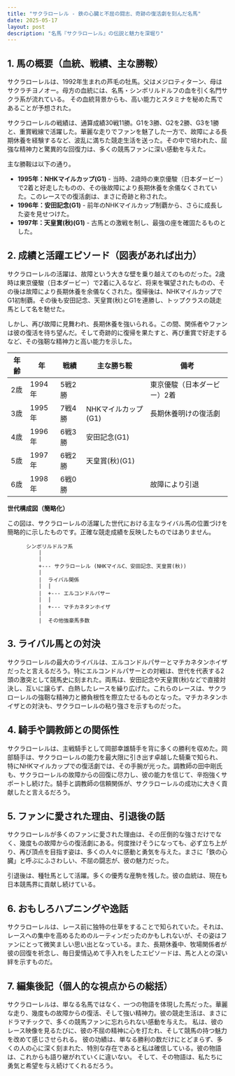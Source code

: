 ```yaml
---
title: "サクラローレル - 鉄の心臓と不屈の闘志、奇跡の復活劇を刻んだ名馬"
date: 2025-05-17
layout: post
description: "名馬『サクラローレル』の伝説と魅力を深堀り"
---
```


## 1. 馬の概要（血統、戦績、主な勝鞍）

サクラローレルは、1992年生まれの芦毛の牡馬。父はメジロティターン、母はサクラチヨノオー。母方の血統には、名馬・シンボリルドルフの血を引く名門サクラ系が流れている。  その血統背景からも、高い能力とスタミナを秘めた馬であることが予想された。

サクラローレルの戦績は、通算成績30戦11勝。G1を3勝、G2を2勝、G3を1勝と、重賞戦線で活躍した。華麗な走りでファンを魅了した一方で、故障による長期休養を経験するなど、波乱に満ちた競走生活を送った。その中で培われた、屈強な精神力と驚異的な回復力は、多くの競馬ファンに深い感動を与えた。

主な勝鞍は以下の通り。

* **1995年：NHKマイルカップ(G1)**  -  当時、2歳時の東京優駿（日本ダービー）で2着と好走したものの、その後故障により長期休養を余儀なくされていた。このレースでの復活劇は、まさに奇跡と称された。
* **1996年：安田記念(G1)** -  前年のNHKマイルカップ制覇から、さらに成長した姿を見せつけた。
* **1997年：天皇賞(秋)(G1)** -  古馬との激戦を制し、最強の座を確固たるものとした。


## 2. 成績と活躍エピソード（図表があれば出力）

サクラローレルの活躍は、故障という大きな壁を乗り越えてのものだった。2歳時は東京優駿（日本ダービー）で2着に入るなど、将来を嘱望されたものの、その後は故障により長期休養を余儀なくされた。復帰後は、NHKマイルカップでG1初制覇。その後も安田記念、天皇賞(秋)とG1を連勝し、トップクラスの競走馬として名を馳せた。

しかし、再び故障に見舞われ、長期休養を強いられる。この間、関係者やファンは彼の復活を待ち望んだ。そして奇跡的に復帰を果たすと、再び重賞で好走するなど、その強靭な精神力と高い能力を示した。

| 年齢 | 年 | 戦績 | 主な勝ち鞍 | 備考 |
|---|---|---|---|---|
| 2歳 | 1994年 | 5戦2勝 |  | 東京優駿（日本ダービー）2着 |
| 3歳 | 1995年 | 7戦4勝 | NHKマイルカップ(G1) | 長期休養明けの復活劇 |
| 4歳 | 1996年 | 6戦3勝 | 安田記念(G1) |  |
| 5歳 | 1997年 | 6戦2勝 | 天皇賞(秋)(G1) |  |
| 6歳 | 1998年 | 6戦0勝 |  | 故障により引退 |


**世代構成図（簡略化）**

この図は、サクラローレルの活躍した世代における主なライバル馬の位置づけを簡略的に示したものです。正確な競走成績を反映したものではありません。

```
      シンボリルドルフ系
          |
          |
          +--- サクラローレル (NHKマイルC、安田記念、天皇賞(秋))
          |
          |  ライバル関係
          |  |
          |  +--- エルコンドルパサー
          |  |
          |  +--- マチカネタンホイザ
          |
          |  その他強豪馬多数
```


## 3. ライバル馬との対決

サクラローレルの最大のライバルは、エルコンドルパサーとマチカネタンホイザだったと言えるだろう。特にエルコンドルパサーとの対戦は、世代を代表する2頭の激突として競馬史に刻まれた。両馬は、安田記念や天皇賞(秋)などで直接対決し、互いに譲らず、白熱したレースを繰り広げた。これらのレースは、サクラローレルの強靭な精神力と勝負根性を際立たせるものとなった。マチカネタンホイザとの対決も、サクラローレルの粘り強さを示すものだった。


## 4. 騎手や調教師との関係性

サクラローレルは、主戦騎手として岡部幸雄騎手を背に多くの勝利を収めた。岡部騎手は、サクラローレルの能力を最大限に引き出す卓越した騎乗で知られ、特にNHKマイルカップでの復活劇では、その手腕が光った。調教師の田中剛氏も、サクラローレルの故障からの回復に尽力し、彼の能力を信じて、辛抱強くサポートし続けた。騎手と調教師の信頼関係が、サクラローレルの成功に大きく貢献したと言えるだろう。


## 5. ファンに愛された理由、引退後の話

サクラローレルが多くのファンに愛された理由は、その圧倒的な強さだけでなく、幾度もの故障からの復活劇にある。何度挫けそうになっても、必ず立ち上がり、再び頂点を目指す姿は、多くの人々に感動と勇気を与えた。まさに「鉄の心臓」と呼ぶにふさわしい、不屈の闘志が、彼の魅力だった。

引退後は、種牡馬として活躍。多くの優秀な産駒を残した。彼の血統は、現在も日本競馬界に貢献し続けている。


## 6. おもしろハプニングや逸話

サクラローレルは、レース前に独特の仕草をすることで知られていた。それは、レースへの集中を高めるためのルーティンだったのかもしれないが、その姿はファンにとって微笑ましい思い出となっている。また、長期休養中、牧場関係者が彼の回復を祈念し、毎日愛情込めて手入れをしたエピソードは、馬と人との深い絆を示すものだ。


## 7. 編集後記（個人的な視点からの総括）

サクラローレルは、単なる名馬ではなく、一つの物語を体現した馬だった。華麗な走り、幾度もの故障からの復活、そして強い精神力。彼の競走生活は、まさにドラマチックで、多くの競馬ファンに忘れられない感動を与えた。  私は、彼のレース映像を見るたびに、彼の不屈の精神に心を打たれ、そして競馬の持つ魅力を改めて感じさせられる。  彼の功績は、単なる勝利の数だけにとどまらず、多くの人の心に深く刻まれた、特別な存在であると私は確信している。彼の物語は、これからも語り継がれていくに違いない。  そして、その物語は、私たちに勇気と希望を与え続けてくれるだろう。
